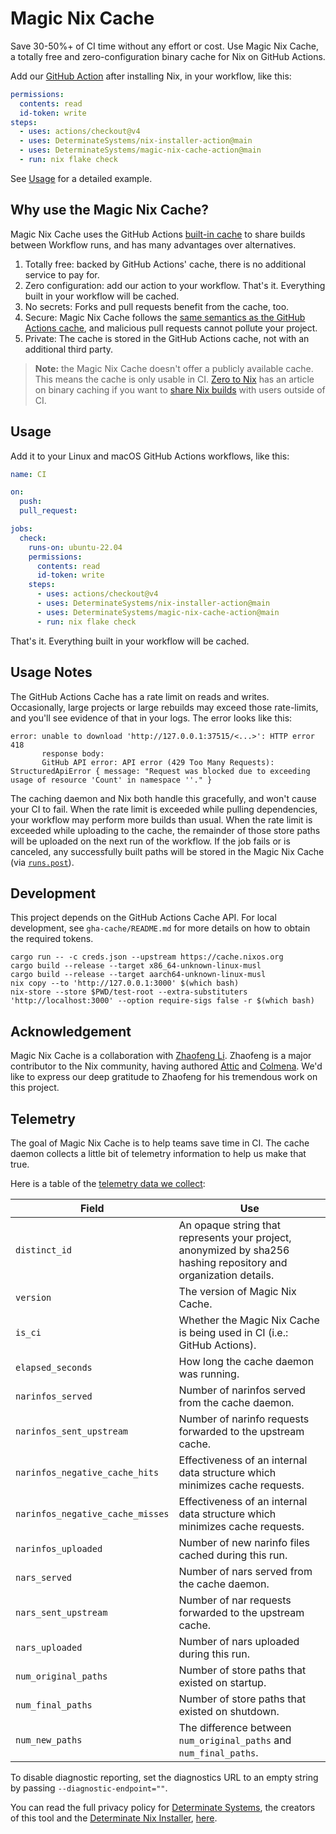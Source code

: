 # Magic Nix Cache

Save 30-50%+ of CI time without any effort or cost.
Use Magic Nix Cache, a totally free and zero-configuration binary cache for Nix on GitHub Actions.

Add our [GitHub Action][action] after installing Nix, in your workflow, like this:

```yaml
permissions:
  contents: read
  id-token: write
steps:
  - uses: actions/checkout@v4
  - uses: DeterminateSystems/nix-installer-action@main
  - uses: DeterminateSystems/magic-nix-cache-action@main
  - run: nix flake check
```

See [Usage](#usage) for a detailed example.

## Why use the Magic Nix Cache?

Magic Nix Cache uses the GitHub Actions [built-in cache][ghacache] to share builds between Workflow runs, and has many advantages over alternatives.

1. Totally free: backed by GitHub Actions' cache, there is no additional service to pay for.
1. Zero configuration: add our action to your workflow.
   That's it.
   Everything built in your workflow will be cached.
1. No secrets: Forks and pull requests benefit from the cache, too.
1. Secure: Magic Nix Cache follows the [same semantics as the GitHub Actions cache][semantics], and malicious pull requests cannot pollute your project.
1. Private: The cache is stored in the GitHub Actions cache, not with an additional third party.

> **Note:** the Magic Nix Cache doesn't offer a publicly available cache.
> This means the cache is only usable in CI.
> [Zero to Nix][z2n] has an article on binary caching if you want to [share Nix builds][z2ncache] with users outside of CI.

## Usage

Add it to your Linux and macOS GitHub Actions workflows, like this:

```yaml
name: CI

on:
  push:
  pull_request:

jobs:
  check:
    runs-on: ubuntu-22.04
    permissions:
      contents: read
      id-token: write
    steps:
      - uses: actions/checkout@v4
      - uses: DeterminateSystems/nix-installer-action@main
      - uses: DeterminateSystems/magic-nix-cache-action@main
      - run: nix flake check
```

That's it.
Everything built in your workflow will be cached.

## Usage Notes

The GitHub Actions Cache has a rate limit on reads and writes.
Occasionally, large projects or large rebuilds may exceed those rate-limits, and you'll see evidence of that in your logs.
The error looks like this:

```
error: unable to download 'http://127.0.0.1:37515/<...>': HTTP error 418
       response body:
       GitHub API error: API error (429 Too Many Requests): StructuredApiError { message: "Request was blocked due to exceeding usage of resource 'Count' in namespace ''." }
```

The caching daemon and Nix both handle this gracefully, and won't cause your CI to fail.
When the rate limit is exceeded while pulling dependencies, your workflow may perform more builds than usual.
When the rate limit is exceeded while uploading to the cache, the remainder of those store paths will be uploaded on the next run of the workflow.
If the job fails or is canceled, any successfully built paths will be stored in the Magic Nix Cache (via [`runs.post`](https://docs.github.com/en/actions/sharing-automations/creating-actions/metadata-syntax-for-github-actions#runspost)).

## Development

This project depends on the GitHub Actions Cache API.
For local development, see `gha-cache/README.md` for more details on how to obtain the required tokens.

```shell
cargo run -- -c creds.json --upstream https://cache.nixos.org
cargo build --release --target x86_64-unknown-linux-musl
cargo build --release --target aarch64-unknown-linux-musl
nix copy --to 'http://127.0.0.1:3000' $(which bash)
nix-store --store $PWD/test-root --extra-substituters 'http://localhost:3000' --option require-sigs false -r $(which bash)
```

## Acknowledgement

Magic Nix Cache is a collaboration with [Zhaofeng Li][zhaofeng].
Zhaofeng is a major contributor to the Nix community, having authored [Attic][attic] and [Colmena][colmena].
We'd like to express our deep gratitude to Zhaofeng for his tremendous work on this project.

## Telemetry

The goal of Magic Nix Cache is to help teams save time in CI.
The cache daemon collects a little bit of telemetry information to help us make that true.

Here is a table of the [telemetry data we collect][telemetry]:

| Field                            | Use                                                                                                              |
| -------------------------------- | ---------------------------------------------------------------------------------------------------------------- |
| `distinct_id`                    | An opaque string that represents your project, anonymized by sha256 hashing repository and organization details. |
| `version`                        | The version of Magic Nix Cache.                                                                                  |
| `is_ci`                          | Whether the Magic Nix Cache is being used in CI (i.e.: GitHub Actions).                                          |
| `elapsed_seconds`                | How long the cache daemon was running.                                                                           |
| `narinfos_served`                | Number of narinfos served from the cache daemon.                                                                 |
| `narinfos_sent_upstream`         | Number of narinfo requests forwarded to the upstream cache.                                                      |
| `narinfos_negative_cache_hits`   | Effectiveness of an internal data structure which minimizes cache requests.                                      |
| `narinfos_negative_cache_misses` | Effectiveness of an internal data structure which minimizes cache requests.                                      |
| `narinfos_uploaded`              | Number of new narinfo files cached during this run.                                                              |
| `nars_served`                    | Number of nars served from the cache daemon.                                                                     |
| `nars_sent_upstream`             | Number of nar requests forwarded to the upstream cache.                                                          |
| `nars_uploaded`                  | Number of nars uploaded during this run.                                                                         |
| `num_original_paths`             | Number of store paths that existed on startup.                                                                   |
| `num_final_paths`                | Number of store paths that existed on shutdown.                                                                  |
| `num_new_paths`                  | The difference between `num_original_paths` and `num_final_paths`.                                               |

To disable diagnostic reporting, set the diagnostics URL to an empty string by passing `--diagnostic-endpoint=""`.

You can read the full privacy policy for [Determinate Systems][detsys], the creators of this tool and the [Determinate Nix Installer][installer], [here][privacy].

[detsys]: https://determinate.systems/
[action]: https://github.com/DeterminateSystems/magic-nix-cache-action/
[installer]: https://github.com/DeterminateSystems/nix-installer/
[ghacache]: https://docs.github.com/en/actions/using-workflows/caching-dependencies-to-speed-up-workflows
[privacy]: https://determinate.systems/policies/privacy
[telemetry]: https://github.com/DeterminateSystems/magic-nix-cache/blob/main/magic-nix-cache/src/telemetry.rs
[semantics]: https://docs.github.com/en/actions/using-workflows/caching-dependencies-to-speed-up-workflows#restrictions-for-accessing-a-cache
[z2ncache]: https://zero-to-nix.com/concepts/caching#binary-caches
[zhaofeng]: https://github.com/zhaofengli/
[attic]: https://github.com/zhaofengli/attic
[colmena]: https://github.com/zhaofengli/colmena
[z2n]: https://zero-to-nix.com
